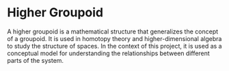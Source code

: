 # Higher Groupoid

A higher groupoid is a mathematical structure that generalizes the concept of a groupoid. It is used in homotopy theory and higher-dimensional algebra to study the structure of spaces. In the context of this project, it is used as a conceptual model for understanding the relationships between different parts of the system.
